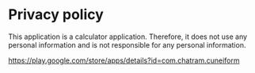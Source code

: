 # Privacy policy

This application is a calculator application.
Therefore, it does not use any personal information and is not responsible for any personal information.

https://play.google.com/store/apps/details?id=com.chatram.cuneiform
